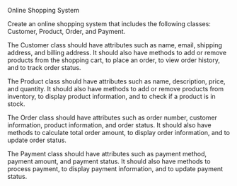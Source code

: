 Online Shopping System

Create an online shopping system that includes the following classes: Customer, Product, Order, and Payment.

The Customer class should have attributes such as name, email, shipping address, and billing address. It should also
have methods to add or remove products from the shopping cart, to place an order, to view order history, and to track
order status.

The Product class should have attributes such as name, description, price, and quantity. It should also have methods to
add or remove products from inventory, to display product information, and to check if a product is in stock.

The Order class should have attributes such as order number, customer information, product information, and order
status. It should also have methods to calculate total order amount, to display order information, and to update order
status.

The Payment class should have attributes such as payment method, payment amount, and payment status. It should also have
methods to process payment, to display payment information, and to update payment status.
